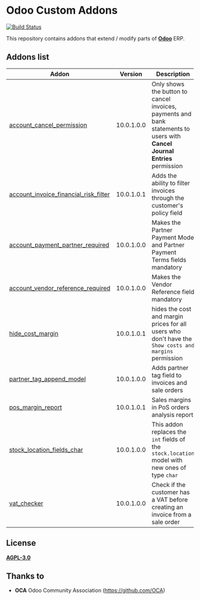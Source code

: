 # Odoo Custom Addons
[![Build Status](https://travis-ci.org/LuqueDaniel/odoo-custom-addons.svg?branch=10.0)](https://travis-ci.org/LuqueDaniel/odoo-custom-addons)

This repository contains addons that extend / modify parts of **[Odoo](https://www.odoo.com/)** ERP.

## Addons list
Addon | Version | Description |
------|---------|-------------|
| [account_cancel_permission](https://github.com/LuqueDaniel/odoo-custom-addons/tree/10.0/account_cancel_permission) | 10.0.1.0.0 | Only shows the button to cancel invoices, payments and bank statements to users with **Cancel Journal Entries** permission |
| [account_invoice_financial_risk_filter](https://github.com/LuqueDaniel/odoo-custom-addons/tree/10.0/account_invoice_financial_risk_filter) | 10.0.1.0.1 | Adds the ability to filter invoices through the customer's policy field |
| [account_payment_partner_required](https://github.com/LuqueDaniel/odoo-custom-addons/tree/10.0/account_payment_partner_required) | 10.0.1.0.0 | Makes the Partner Payment Mode and Partner Payment Terms fields mandatory |
| [account_vendor_reference_required](https://github.com/LuqueDaniel/odoo-custom-addons/tree/10.0/account_vendor_reference_required) |10.0.1.0.0 | Makes the Vendor Reference field mandatory |
| [hide_cost_margin](https://github.com/LuqueDaniel/odoo-custom-addons/tree/10.0/hide_cost_margin) | 10.0.1.0.1 | hides the cost and margin prices for all users who don't have the `Show costs and margins` permission |
| [partner_tag_append_model](https://github.com/LuqueDaniel/odoo-custom-addons/tree/10.0/partner_tag_append_model) | 10.0.1.0.0 | Adds partner tag field to invoices and sale orders |
| [pos_margin_report](https://github.com/LuqueDaniel/odoo-custom-addons/tree/10.0/pos_margin_report) | 10.0.1.0.1 | Sales margins in PoS orders analysis report |
| [stock_location_fields_char](https://github.com/LuqueDaniel/odoo-custom-addons/tree/10.0/stock_location_fields_char) | 10.0.1.0.0 | This addon replaces the `int` fields of the `stock.location` model with new ones of type `char` |
| [vat_checker](https://github.com/LuqueDaniel/odoo-custom-addons/tree/10.0/vat_checker) | 10.0.1.0.0 | Check if the customer has a VAT before creating an invoice from a sale order |

## License
[**AGPL-3.0**](http://www.gnu.org/licenses/agpl)

## Thanks to
- **OCA** Odoo Community Association (https://github.com/OCA)
